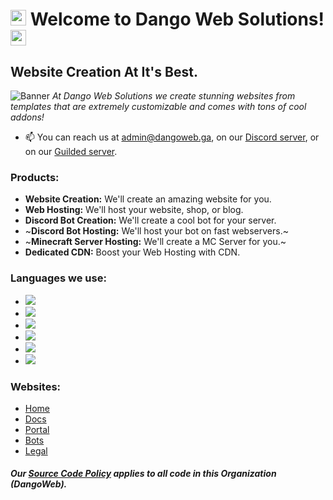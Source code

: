 # <a href="https://dangoweb.ga/?from=github"><img src="https://gitlab.com/fnageer3/fnageerml-site-nav/-/raw/master/public/wave.gif" height="25px" /></a> Welcome to Dango Web Solutions! <a href="https://dangoweb.ga/?from=github"><img src="https://dangoweb.ga/favicon.ico" height="25px" /></a>
## Website Creation At It's Best.
![Banner](https://dangoweb.ga/banner.gif)
*At Dango Web Solutions we create stunning websites from templates that are extremely customizable and comes with tons of cool addons!*
- 📫 You can reach us at [admin@dangoweb.ga](mailto:admin@dangoweb.ga), on our [Discord server](https://dangoweb.ga/discord?from=github), or on our [Guilded server](https://dangoweb.ga/guilded?from=github).

### Products:
- **Website Creation:** We'll create an amazing website for you.
- **Web Hosting:** We'll host your website, shop, or blog.
- **Discord Bot Creation:** We'll create a cool bot for your server.
- ~**Discord Bot Hosting:** We'll host your bot on fast webservers.~
- ~**Minecraft Server Hosting:** We'll create a MC Server for you.~
- **Dedicated CDN:** Boost your Web Hosting with CDN.

### Languages we use:
- <a href="#"><img src="https://img.shields.io/badge/JavaScript-F7DF1E?style=for-the-badge&logo=javascript&logoColor=black"/></a>
- <a href="#"><img src="https://img.shields.io/badge/Node.js-43853D?style=for-the-badge&logo=node.js&logoColor=white"/></a>
- <a href="#"><img src="https://img.shields.io/badge/Next.js-212121?style=for-the-badge&logo=next.js&logoColor=white"/></a>
- <a href="#"><img src="https://img.shields.io/badge/Python-14354C?style=for-the-badge&logo=python&logoColor=white"/></a>
- <a href="#"><img src="https://img.shields.io/badge/HTML5-E34F26?style=for-the-badge&logo=html5&logoColor=white"/></a>
- <a href="#"><img src="https://img.shields.io/badge/CSS3-1572B6?style=for-the-badge&logo=css3&logoColor=white"/></a>

### Websites:
- <a href="https://dangoweb.ga/?from=github">Home</a>
- <a href="https://docs.dangoweb.ga/?from=github">Docs</a>
- <a href="https://portal.dangoweb.ga/?from=github">Portal</a>
- <a href="https://bots.dangoweb.ga/?from=github">Bots</a>
- <a href="https://dangoweb.ga/legal?from=github">Legal</a>

#### *Our [Source Code Policy](https://dangoweb.ga/legal?from=github) applies to all code in this Organization (DangoWeb).*
